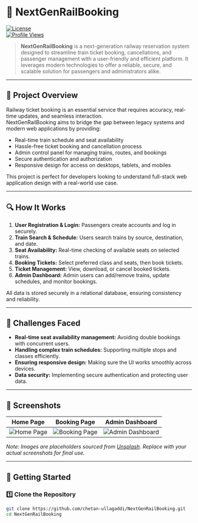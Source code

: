 # 🚄 NextGenRailBooking

[![License](https://img.shields.io/badge/License-MIT-green.svg)](LICENSE)  
[![Profile Views](https://komarev.com/ghpvc/?username=chetan-ullagaddi&color=blue)](https://github.com/chetan-ullagaddi)

> **NextGenRailBooking** is a next-generation railway reservation system designed to streamline train ticket booking, cancellations, and passenger management with a user-friendly and efficient platform. It leverages modern technologies to offer a reliable, secure, and scalable solution for passengers and administrators alike.

---

## 🌟 Project Overview

Railway ticket booking is an essential service that requires accuracy, real-time updates, and seamless interaction.  
NextGenRailBooking aims to bridge the gap between legacy systems and modern web applications by providing:

- Real-time train schedule and seat availability  
- Hassle-free ticket booking and cancellation process  
- Admin control panel for managing trains, routes, and bookings  
- Secure authentication and authorization  
- Responsive design for access on desktops, tablets, and mobiles  

This project is perfect for developers looking to understand full-stack web application design with a real-world use case.

---

## 🔍 How It Works

1. **User Registration & Login:** Passengers create accounts and log in securely.  
2. **Train Search & Schedule:** Users search trains by source, destination, and date.  
3. **Seat Availability:** Real-time checking of available seats on selected trains.  
4. **Booking Tickets:** Select preferred class and seats, then book tickets.  
5. **Ticket Management:** View, download, or cancel booked tickets.  
6. **Admin Dashboard:** Admin users can add/remove trains, update schedules, and monitor bookings.  

All data is stored securely in a relational database, ensuring consistency and reliability.

---

## 🚩 Challenges Faced

- **Real-time seat availability management:** Avoiding double bookings with concurrent users.  
- **Handling complex train schedules:** Supporting multiple stops and classes efficiently.  
- **Ensuring responsive design:** Making sure the UI works smoothly across devices.  
- **Data security:** Implementing secure authentication and protecting user data.  

---

## 📸 Screenshots

| Home Page | Booking Page | Admin Dashboard |
|-----------|--------------|-----------------|
| ![Home Page](https://images.unsplash.com/photo-1506744038136-46273834b3fb?auto=format&fit=crop&w=600&q=80) | ![Booking Page](https://images.unsplash.com/photo-1522199755839-a2bacb67c546?auto=format&fit=crop&w=600&q=80) | ![Admin Dashboard](https://images.unsplash.com/photo-1519389950473-47ba0277781c?auto=format&fit=crop&w=600&q=80) |

*Note: Images are placeholders sourced from [Unsplash](https://unsplash.com/). Replace with your actual screenshots for final use.*

---

## 🚀 Getting Started

### 1️⃣ Clone the Repository
```bash
git clone https://github.com/chetan-ullagaddi/NextGenRailBooking.git
cd NextGenRailBooking
